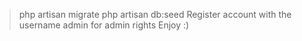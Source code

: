 > php artisan migrate
> php artisan db:seed
> Register account with the username admin for admin rights
> Enjoy :)
